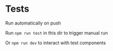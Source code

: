 # Tests

Run automatically on push

Run `npm run test` in this dir to trigger manual run

Or `npm run dev` to interact with test components
